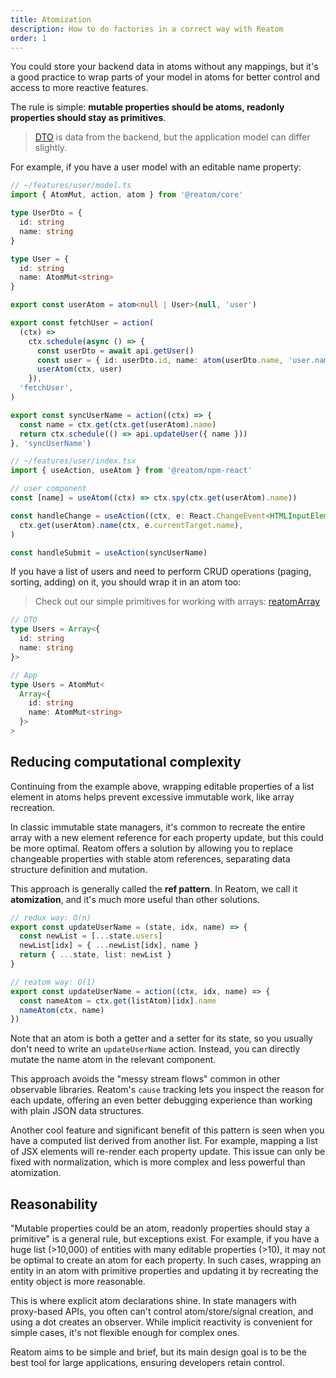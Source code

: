 ```yaml
---
title: Atomization
description: How to do factories in a correct way with Reatom
order: 1
---
```


You could store your backend data in atoms without any mappings, but it's a good practice to wrap parts of your model in atoms for better control and access to more reactive features.

The rule is simple: **mutable properties should be atoms, readonly properties should stay as primitives**.

> [DTO](https://en.wikipedia.org/wiki/Data_transfer_object) is data from the backend, but the application model can differ slightly.

For example, if you have a user model with an editable name property:

```ts
// ~/features/user/model.ts
import { AtomMut, action, atom } from '@reatom/core'

type UserDto = {
  id: string
  name: string
}

type User = {
  id: string
  name: AtomMut<string>
}

export const userAtom = atom<null | User>(null, 'user')

export const fetchUser = action(
  (ctx) =>
    ctx.schedule(async () => {
      const userDto = await api.getUser()
      const user = { id: userDto.id, name: atom(userDto.name, 'user.name') }
      userAtom(ctx, user)
    }),
  'fetchUser',
)

export const syncUserName = action((ctx) => {
  const name = ctx.get(ctx.get(userAtom).name)
  return ctx.schedule(() => api.updateUser({ name }))
}, 'syncUserName')
```

```ts
// ~/features/user/index.tsx
import { useAction, useAtom } from '@reatom/npm-react'

// user component
const [name] = useAtom((ctx) => ctx.spy(ctx.get(userAtom).name))

const handleChange = useAction((ctx, e: React.ChangeEvent<HTMLInputElement>) =>
  ctx.get(userAtom).name(ctx, e.currentTarget.name),
)

const handleSubmit = useAction(syncUserName)
```

If you have a list of users and need to perform CRUD operations (paging, sorting, adding) on it, you should wrap it in an atom too:

> Check out our simple primitives for working with arrays: [reatomArray](/package/primitives#reatomArray)

```ts
// DTO
type Users = Array<{
  id: string
  name: string
}>

// App
type Users = AtomMut<
  Array<{
    id: string
    name: AtomMut<string>
  }>
>
```

## Reducing computational complexity

Continuing from the example above, wrapping editable properties of a list element in atoms helps prevent excessive immutable work, like array recreation.

In classic immutable state managers, it's common to recreate the entire array with a new element reference for each property update, but this could be more optimal.
Reatom offers a solution by allowing you to replace changeable properties with stable atom references, separating data structure definition and mutation.

This approach is generally called the **ref pattern**.
In Reatom, we call it **atomization**, and it's much more useful than other solutions.

```ts
// redux way: O(n)
export const updateUserName = (state, idx, name) => {
  const newList = [...state.users]
  newList[idx] = { ...newList[idx], name }
  return { ...state, list: newList }
}

// reatom way: O(1)
export const updateUserName = action((ctx, idx, name) => {
  const nameAtom = ctx.get(listAtom)[idx].name
  nameAtom(ctx, name)
})
```

Note that an atom is both a getter and a setter for its state, so you usually don't need to write an `updateUserName` action.
Instead, you can directly mutate the name atom in the relevant component.

This approach avoids the "messy stream flows" common in other observable libraries.
Reatom's `cause` tracking lets you inspect the reason for each update, offering an even better debugging experience than working with plain JSON data structures.

Another cool feature and significant benefit of this pattern is seen when you have a computed list derived from another list.
For example, mapping a list of JSX elements will re-render each property update.
This issue can only be fixed with normalization, which is more complex and less powerful than atomization.

## Reasonability

"Mutable properties could be an atom, readonly properties should stay a primitive" is a general rule, but exceptions exist.
For example, if you have a huge list (>10,000) of entities with many editable properties (>10), it may not be optimal to create an atom for each property.
In such cases, wrapping an entity in an atom with primitive properties and updating it by recreating the entity object is more reasonable.

This is where explicit atom declarations shine.
In state managers with proxy-based APIs, you often can't control atom/store/signal creation, and using a dot creates an observer.
While implicit reactivity is convenient for simple cases, it's not flexible enough for complex ones.

Reatom aims to be simple and brief, but its main design goal is to be the best tool for large applications, ensuring developers retain control.
